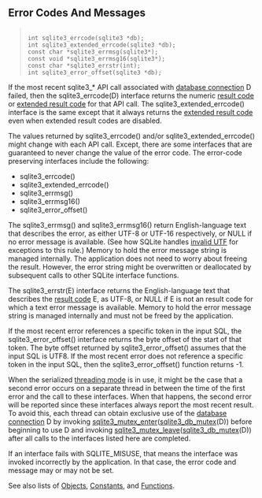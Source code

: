 ## Error Codes And Messages




> ```
> 
> int sqlite3_errcode(sqlite3 *db);
> int sqlite3_extended_errcode(sqlite3 *db);
> const char *sqlite3_errmsg(sqlite3*);
> const void *sqlite3_errmsg16(sqlite3*);
> const char *sqlite3_errstr(int);
> int sqlite3_error_offset(sqlite3 *db);
> 
> ```



If the most recent sqlite3\_\* API call associated with
[database connection](../c3ref/sqlite3.html) D failed, then the sqlite3\_errcode(D) interface
returns the numeric [result code](../rescode.html) or [extended result code](../rescode.html#extrc) for that
API call.
The sqlite3\_extended\_errcode()
interface is the same except that it always returns the
[extended result code](../rescode.html#extrc) even when extended result codes are
disabled.


The values returned by sqlite3\_errcode() and/or
sqlite3\_extended\_errcode() might change with each API call.
Except, there are some interfaces that are guaranteed to never
change the value of the error code. The error\-code preserving
interfaces include the following:


* sqlite3\_errcode()
* sqlite3\_extended\_errcode()
* sqlite3\_errmsg()
* sqlite3\_errmsg16()
* sqlite3\_error\_offset()



The sqlite3\_errmsg() and sqlite3\_errmsg16() return English\-language
text that describes the error, as either UTF\-8 or UTF\-16 respectively,
or NULL if no error message is available.
(See how SQLite handles [invalid UTF](../invalidutf.html) for exceptions to this rule.)
Memory to hold the error message string is managed internally.
The application does not need to worry about freeing the result.
However, the error string might be overwritten or deallocated by
subsequent calls to other SQLite interface functions.


The sqlite3\_errstr(E) interface returns the English\-language text
that describes the [result code](../rescode.html) E, as UTF\-8, or NULL if E is not an
result code for which a text error message is available.
Memory to hold the error message string is managed internally
and must not be freed by the application.


If the most recent error references a specific token in the input
SQL, the sqlite3\_error\_offset() interface returns the byte offset
of the start of that token. The byte offset returned by
sqlite3\_error\_offset() assumes that the input SQL is UTF8\.
If the most recent error does not reference a specific token in the input
SQL, then the sqlite3\_error\_offset() function returns \-1\.


When the serialized [threading mode](../threadsafe.html) is in use, it might be the
case that a second error occurs on a separate thread in between
the time of the first error and the call to these interfaces.
When that happens, the second error will be reported since these
interfaces always report the most recent result. To avoid
this, each thread can obtain exclusive use of the [database connection](../c3ref/sqlite3.html) D
by invoking [sqlite3\_mutex\_enter](../c3ref/mutex_alloc.html)([sqlite3\_db\_mutex](../c3ref/db_mutex.html)(D)) before beginning
to use D and invoking [sqlite3\_mutex\_leave](../c3ref/mutex_alloc.html)([sqlite3\_db\_mutex](../c3ref/db_mutex.html)(D)) after
all calls to the interfaces listed here are completed.


If an interface fails with SQLITE\_MISUSE, that means the interface
was invoked incorrectly by the application. In that case, the
error code and message may or may not be set.


See also lists of
 [Objects](../c3ref/objlist.html),
 [Constants](../c3ref/constlist.html), and
 [Functions](../c3ref/funclist.html).


